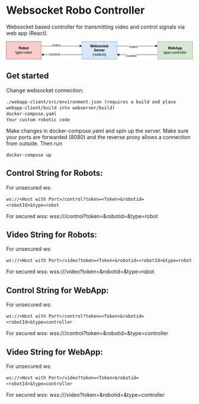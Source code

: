 # Websocket Robo Controller

Websocket based controller for transmitting video and control signals via web app (React).

![architecture](./imgs/connection.drawio.png)

## Get started

Change websocket connection:

    ./webapp-client/src/environment.json (requires a build and place webapp-client/build into webserver/build)
    docker-compose.yaml
    Your custom robotic code

Make changes in docker-compose.yaml and spin up the server. Make sure your ports are forwarded (8080) and the reverse proxy allows a connection from outside. Then run

    docker-compose up 




## Control String for Robots:

For unsecured ws:

    ws://<Host with Port>/control?token=<Token>&robotid=<robotId>&type=robot

For secured wss:
    wss://<Host with Port>/control?token=<Token>&robotid=<robotId>&type=robot

## Video String for Robots:

For unsecured ws:

    ws://<Host with Port>/video?token=<Token>&robotid=<robotId>&type=robot

For secured wss:
    wss://<Host with Port>/video?token=<Token>&robotid=<robotId>&type=robot

## Control String for WebApp:

For unsecured ws:

    ws://<Host with Port>/control?token=<Token>&robotid=<robotId>&type=controller

For secured wss:
    wss://<Host with Port>/control?token=<Token>&robotid=<robotId>&type=controller

## Video String for WebApp:

For unsecured ws:

    ws://<Host with Port>/video?token=<Token>&robotid=<robotId>&type=controller

For secured wss:
    wss://<Host with Port>/video?token=<Token>&robotid=<robotId>&type=controller



